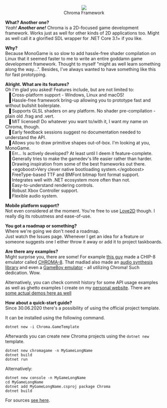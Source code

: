 <p align="center"><img src="https://img.vddcore.eu/AnSrjXY.png"><br>Chroma Framework</p>

**What? Another one?**  
*Yeah!* ***Another one!*** Chroma is a 2D-focused game development framework. Works just as well for other kinds of 2D applications too. Might as well call it a glorified SDL wrapper for .NET Core 3.1+ if you like.

**Why?**  
Because MonoGame is so slow to add hassle-free shader compilation on Linux that it seemed faster to me to write an entire goddamn game development framework. Thought to myself "might as well learn something along the way...". Besides, I've always wanted to have something like this for fast prototyping.

**Alright. What are its features?**  
Oh I'm glad you asked! Features include, but are not limited to:  
&nbsp; ▐ Cross-platform support - Windows, Linux and macOS!  
&nbsp; ▐ Hassle-free framework bring-up allowing you to prototype fast and without bullshit boilerplate.  
&nbsp; ▐ Supports GLSL shaders on any platform. No shader pre-compilation - plain old .frag and .vert.  
&nbsp; ▐ MIT licensed! Do whatever you want to/with it, I want my name on Chroma, though.  
&nbsp; ▐ Early feedback sessions suggest no documentation needed to understand the API.  
&nbsp; ▐ Allows you to draw primitive shapes out-of-box. I'm looking at you, MonoGame.  
&nbsp; ▐ Err... Is actively developed? At least until I deem it feature-complete.  
&nbsp; ▐ Generally tries to make the gamedev's life easier rather than harder.  
&nbsp; ▐ Drawing inspiration from some of the best frameworks out there.  
&nbsp; ▐ <egoboost\>Very clever native bootloading system.</egoboost\>  
&nbsp; ▐ FreeType-based TTF and BMFont bitmap font format support.  
&nbsp; ▐ Integrates well with .NET ecosystem more often than not.  
&nbsp; ▐ Easy-to-understand rendering controls.  
&nbsp; ▐ Robust Xbox Controller support.  
&nbsp; ▐ Flexible audio system.  

**Mobile platform support?**  
Not even considered at the moment. You're free to use [Love2D](https://love2d.org/) though. I really dig its robustness and ease-of-use.

**You got a roadmap or something?**  
Where we're going we don't need a roadmap.  
Just watch the Issues page. Whenever I get an idea for a feature or someone suggests one I either throw it away or add it to project taskboards.

**Are there any examples?**  
Might surprise you, there are some! For example [this guy](https://github.com/Hacktix) made a CHIP-8 emulator called [CHROMA-8](https://github.com/Hacktix/CHROMA-8). That madlad also made an [audio synthesis library](https://github.com/Hacktix/ChromaSynth) and even a [GameBoy emulator](https://github.com/Hacktix/ChromaBoy) - all utilizing Chroma! Such dedication. Wow. 

Alternatively, you can check commit history for some API usage examples as well as ghetto examples I create on my [personal website](https://vddcore.eu/chroma-docs). There are [some actual demos here as well](https://github.com/Ciastex/Chroma/tree/master/Chroma.Examples)

**How about a quick-start guide?**  
Since 30.06.2020 there's a possibility of using the official project template.  

It can be installed using the following command.
```
dotnet new -i Chroma.GameTemplate
```

Afterwards you can create new Chroma projects using the `dotnet new` template.
```
dotnet new chromagame -n MyGameLongName
dotnet build
dotnet run
```

Alternatively:  
```
dotnet new console -n MyGameLongName
cd MyGameLongName
dotnet add MyGameLongName.csproj package Chroma
dotnet build
```

For sources [see here](https://vddcore.eu/chroma-docs/chroma-creating-an-empty-project).

